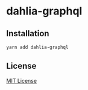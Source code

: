 # dahlia-graphql


## Installation

```sh
yarn add dahlia-graphql
```


## License

[MIT License](https://github.com/forsigner/gery/blob/master/LICENSE)
